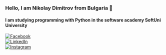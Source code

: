 ### Hello, I am Nikolay Dimitrov from Bulgaria 👋

#### I am studying programming with **Python** in the software academy SoftUni University

[![Facebook](https://img.shields.io/badge/-Facebook-00B2FF?style=flat-square&logo=Facebook&logoColor=white)](https://www.facebook.com/profile.php?id=100001889972754)  
[![LinkedIn](https://img.shields.io/badge/-LinkedIn-0e76a8?style=flat-square&logo=Linkedin&logoColor=white)](www.linkedin.com/in/nicolai-dimitrov)  
[![Instagram](https://img.shields.io/badge/-Instagram-e4405f?style=flat-square&logo=Instagram&logoColor=white)](https://www.instagram.com/stryker256/?hl=bg)  

